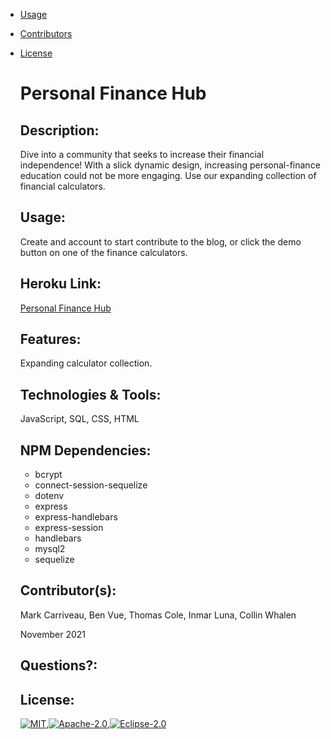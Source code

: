 * [Usage](#usage)
* [Contributors](#contributors)
* [License](#license)
  

  # Personal Finance Hub

  ## Description: 
    Dive into a community that seeks to increase their financial independence! With a slick dynamic design, increasing personal-finance education could not be more engaging. Use our expanding collection of financial calculators.

  ## Usage:
    Create and account to start contribute to the blog, or click the demo button on one of the finance calculators.

  ## Heroku Link: 
  
  [Personal Finance Hub](https://still-peak-58216.herokuapp.com/)
    

  ## Features:
    Expanding calculator collection.

  ## Technologies & Tools:
    JavaScript, SQL, CSS, HTML
    
  ##  NPM Dependencies:
    - bcrypt
    - connect-session-sequelize 
    - dotenv
    - express
    - express-handlebars
    - express-session
    - handlebars
    - mysql2
    - sequelize
    
  ## Contributor(s):
    Mark Carriveau, Ben Vue, Thomas Cole, Inmar Luna, Collin Whalen
    
    November  2021 

  ## Questions?:
 

  ## License:
    [![MIT](https://img.shields.io/badge/MIT-License-green.svg)](https://opensource.org/licenses/MIT),[![Apache-2.0](https://img.shields.io/badge/Apache-License-blue.svg)](https://opensource.org/licenses/Apache-2.0),[![Eclipse-2.0](https://img.shields.io/badge/Eclipse-License-black.svg)](https://opensource.org/licenses/EPL-2.0)

